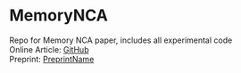 # MemoryNCA
Repo for Memory NCA paper, includes all experimental code \
Online Article: <a href="https://etimush.github.io/MemoryNCA/" target="_blank">GitHub</a> <br>Preprint: <a href="https://arxiv.org/" target="_blank">PreprintName</a>
